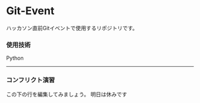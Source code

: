 # Git-Event

ハッカソン直前Gitイベントで使用するリポジトリです。

### 使用技術
Python

---
### コンフリクト演習
この下の行を編集してみましょう。
明日は休みです

